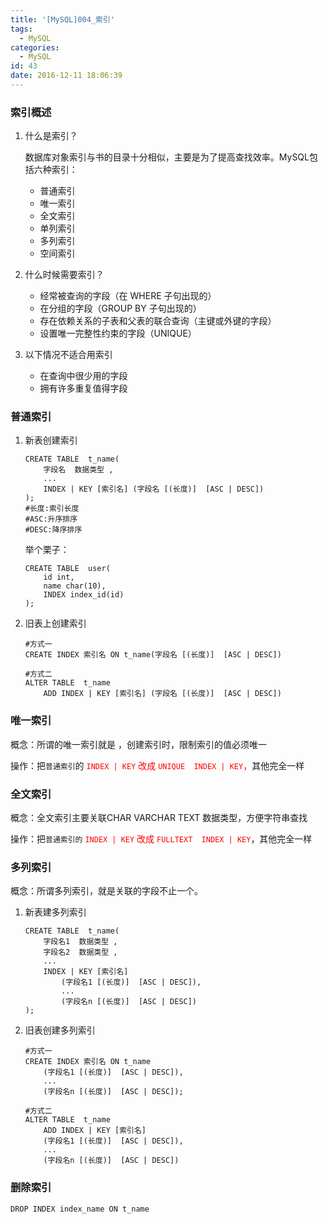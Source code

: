 ```yaml
---
title: '[MySQL]004_索引'
tags:
  - MySQL
categories:
  - MySQL
id: 43
date: 2016-12-11 18:06:39
---
```

### 索引概述
1. 什么是索引？

	数据库对象索引与书的目录十分相似，主要是为了提高查找效率。MySQL包括六种索引：
	- 普通索引
	- 唯一索引
	- 全文索引
	- 单列索引
	- 多列索引
	- 空间索引

2. 什么时候需要索引？

	- 经常被查询的字段（在 WHERE 子句出现的）
	- 在分组的字段（GROUP BY 子句出现的）
	- 存在依赖关系的子表和父表的联合查询（主键或外键的字段）
	- 设置唯一完整性约束的字段（UNIQUE）

3. 以下情况不适合用索引
	- 在查询中很少用的字段
	- 拥有许多重复值得字段


### 普通索引

1. 新表创建索引
	```
	CREATE TABLE  t_name(
		字段名  数据类型 ,
		...
		INDEX | KEY [索引名] (字段名 [(长度)]  [ASC | DESC])
	);
	#长度:索引长度
	#ASC:升序排序
	#DESC:降序排序 
	```
	举个栗子：

	```
	CREATE TABLE  user(
		id int,
		name char(10),
		INDEX index_id(id)
	);
	```

2. 旧表上创建索引

	```
	#方式一
	CREATE INDEX 索引名 ON t_name(字段名 [(长度)]  [ASC | DESC])

	#方式二
	ALTER TABLE  t_name 
		ADD INDEX | KEY [索引名] (字段名 [(长度)]  [ASC | DESC])
	```

### 唯一索引

概念：所谓的唯一索引就是 ，创建索引时，限制索引的值必须唯一

操作：把`普通索引`的<font color="red"> `INDEX | KEY` 改成 `UNIQUE  INDEX | KEY`，</font>其他完全一样

### 全文索引

概念：全文索引主要关联CHAR VARCHAR TEXT 数据类型，方便字符串查找

操作：把`普通索引的`<font color="red"> `INDEX | KEY` 改成 `FULLTEXT  INDEX | KEY`</font>，其他完全一样

### 多列索引

概念：所谓多列索引，就是关联的字段不止一个。

1. 新表建多列索引

	```
	CREATE TABLE  t_name(
		字段名1  数据类型 ,
		字段名2  数据类型 ,
		...
		INDEX | KEY [索引名]
			(字段名1 [(长度)]  [ASC | DESC]),
			...
			(字段名n [(长度)]  [ASC | DESC])
	);
	```
2. 旧表创建多列索引

	```
	#方式一
	CREATE INDEX 索引名 ON t_name
		(字段名1 [(长度)]  [ASC | DESC]),
		...
		(字段名n [(长度)]  [ASC | DESC]);

	#方式二
	ALTER TABLE  t_name 
		ADD INDEX | KEY [索引名] 
		(字段名1 [(长度)]  [ASC | DESC]),
		...
		(字段名n [(长度)]  [ASC | DESC])
	```

### 删除索引

```
DROP INDEX index_name ON t_name 
```
